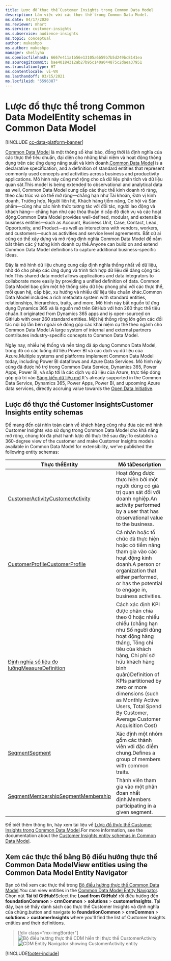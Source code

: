 ```yaml
---
title: Lược đồ thực thể Customer Insights trong Common Data Model
description: Làm việc với các thực thể trong Common Data Model.
ms.date: 04/17/2020
ms.reviewer: mhart
ms.service: customer-insights
ms.subservice: audience-insights
ms.topic: conceptual
author: mukeshpo
ms.author: mukeshpo
manager: shellyha
ms.openlocfilehash: 6667e411a1b56e13105a6b59b7b5d249bc8141ea
ms.sourcegitcommit: bae40184312ab27b95c140a044875c2daea37951
ms.translationtype: HT
ms.contentlocale: vi-VN
ms.lasthandoff: 03/15/2021
ms.locfileid: "5596387"
---
```

# <a name="entity-schemas-in-common-data-model"></a><span data-ttu-id="6f1c6-103">Lược đồ thực thể trong Common Data Model</span><span class="sxs-lookup"><span data-stu-id="6f1c6-103">Entity schemas in Common Data Model</span></span>

[!INCLUDE [cc-data-platform-banner](../includes/cc-data-platform-banner.md)]

<span data-ttu-id="6f1c6-104">[Common Data Model](/common-data-model/) là một thông số khai báo, đồng thời là định nghĩa của các thực thể tiêu chuẩn, đại diện cho những khái niệm và hoạt động thông dụng trên các ứng dụng năng suất và kinh doanh.</span><span class="sxs-lookup"><span data-stu-id="6f1c6-104">[Common Data Model](/common-data-model/) is a declarative specification, and a definition of standard entities that represent commonly used concepts and activities across business and productivity applications.</span></span> <span data-ttu-id="6f1c6-105">Mô hình này cũng mở rộng cho cả dữ liệu phân tích và dữ liệu quan sát.</span><span class="sxs-lookup"><span data-stu-id="6f1c6-105">This model is being extended to observational and analytical data as well.</span></span> <span data-ttu-id="6f1c6-106">Common Data Model cung cấp các thực thể kinh doanh rõ ràng, theo cấu trúc và có thể mở rộng—chẳng hạn như Tài khoản, Đơn vị kinh doanh, Trường hợp, Người liên hệ, Khách hàng tiềm năng, Cơ hội và Sản phẩm—cũng như các hình thức tương tác với đối tác, người lao động và khách hàng— chẳng hạn như các thỏa thuận ở cấp độ dịch vụ và các hoạt động.</span><span class="sxs-lookup"><span data-stu-id="6f1c6-106">Common Data Model provides well-defined, modular, and extensible business entities—such as Account, Business Unit, Case, Contact, Lead, Opportunity, and Product—as well as interactions with vendors, workers, and customers—such as activities and service level agreements.</span></span> <span data-ttu-id="6f1c6-107">Bất cứ ai cũng có thể xây dựng và mở rộng định nghĩa Common Data Model để nắm bắt thêm các ý tưởng kinh doanh cụ thể.</span><span class="sxs-lookup"><span data-stu-id="6f1c6-107">Anyone can build on and extend Common Data Model definitions to capture additional business-specific ideas.</span></span>

<span data-ttu-id="6f1c6-108">Đây là mô hình dữ liệu chung cung cấp định nghĩa thống nhất về dữ liệu, nhờ đó cho phép các ứng dụng và trình tích hợp dữ liệu dễ dàng cộng tác hơn.</span><span class="sxs-lookup"><span data-stu-id="6f1c6-108">This shared data model allows applications and data integrators to collaborate more easily by providing a unified definition of data.</span></span> <span data-ttu-id="6f1c6-109">Common Data Model bao gồm một hệ thống siêu dữ liệu phong phú với các thực thể, mối quan hệ, cấp bậc, xu hướng và nhiều dữ liệu tiêu chuẩn khác.</span><span class="sxs-lookup"><span data-stu-id="6f1c6-109">Common Data Model includes a rich metadata system with standard entities, relationships, hierarchies, traits, and more.</span></span> <span data-ttu-id="6f1c6-110">Mô hình này bắt nguồn từ ứng dụng Dynamics 365 và là nguồn mở trên GitHub với hơn 260 thực thể tiêu chuẩn.</span><span class="sxs-lookup"><span data-stu-id="6f1c6-110">It originated from Dynamics 365 apps and is open-sourced on GitHub with over 260 standard entities.</span></span> <span data-ttu-id="6f1c6-111">Một hệ thống rộng lớn gồm các đối tác nội bộ lẫn bên ngoài sẽ đóng góp các khái niệm cụ thể theo ngành cho Common Data Model.</span><span class="sxs-lookup"><span data-stu-id="6f1c6-111">A large system of internal and external partners contributes industry-specific concepts to Common Data Model.</span></span>

<span data-ttu-id="6f1c6-112">Ngày nay, nhiều hệ thống và nền tảng đã áp dụng Common Data Model, trong đó có các luồng dữ liệu Power BI và các dịch vụ dữ liệu của Azure.</span><span class="sxs-lookup"><span data-stu-id="6f1c6-112">Multiple systems and platforms implement Common Data Model today, including Power BI dataflows and Azure Data Services.</span></span> <span data-ttu-id="6f1c6-113">Mô hình này cũng đã được hỗ trợ trong Common Data Service, Dynamics 365, Power Apps, Power BI, và sắp tới là các dịch vụ dữ liệu của Azure, trực tiếp đóng góp giá trị vào [Sáng kiến dữ liệu mở](https://www.microsoft.com/open-data-initiative).</span><span class="sxs-lookup"><span data-stu-id="6f1c6-113">It's already supported in the Common Data Service, Dynamics 365, Power Apps, Power BI, and upcoming Azure data services, directly accruing value towards the [Open Data Initiative](https://www.microsoft.com/open-data-initiative).</span></span>

## <a name="customer-insights-entity-schemas"></a><span data-ttu-id="6f1c6-114">Lược đồ thực thể Customer Insights</span><span class="sxs-lookup"><span data-stu-id="6f1c6-114">Customer Insights entity schemas</span></span>

<span data-ttu-id="6f1c6-115">Để mang đến cái nhìn toàn cảnh về khách hàng cũng như đưa các mô hình Customer Insights vào sử dụng trong Common Data Model cho khả năng mở rộng, chúng tôi đã phát hành lược đồ thực thể sau đây:</span><span class="sxs-lookup"><span data-stu-id="6f1c6-115">To establish a 360-degree view of the customer and make Customer Insights models available in Common Data Model for extensibility, we've published the following entity schemas:</span></span>

| <span data-ttu-id="6f1c6-116">Thực thể</span><span class="sxs-lookup"><span data-stu-id="6f1c6-116">Entity</span></span> | <span data-ttu-id="6f1c6-117">Mô tả</span><span class="sxs-lookup"><span data-stu-id="6f1c6-117">Description</span></span> |
|---------|---------|
|[<span data-ttu-id="6f1c6-118">CustomerActivity</span><span class="sxs-lookup"><span data-stu-id="6f1c6-118">CustomerActivity</span></span>](/common-data-model/schema/core/applicationcommon/foundationcommon/crmcommon/solutions/customerinsights/customeractivity) | <span data-ttu-id="6f1c6-119">Hoạt động được thực hiện bởi một người dùng có giá trị quan sát đối với doanh nghiệp.</span><span class="sxs-lookup"><span data-stu-id="6f1c6-119">An activity performed by a user that has observational value to the business.</span></span> |
|[<span data-ttu-id="6f1c6-120">CustomerProfile</span><span class="sxs-lookup"><span data-stu-id="6f1c6-120">CustomerProfile</span></span>](/common-data-model/schema/core/applicationcommon/foundationcommon/crmcommon/solutions/customerinsights/customerprofile) | <span data-ttu-id="6f1c6-121">Cá nhân hoặc tổ chức đã thực hiện hoặc có tiềm năng tham gia vào các hoạt động kinh doanh.</span><span class="sxs-lookup"><span data-stu-id="6f1c6-121">A person or organization that either performed, or has the potential to engage in, business activities.</span></span> |
|[<span data-ttu-id="6f1c6-122">Định nghĩa số liệu đo lường</span><span class="sxs-lookup"><span data-stu-id="6f1c6-122">MeasureDefinition</span></span>](/common-data-model/schema/core/applicationcommon/foundationcommon/crmcommon/solutions/customerinsights/measuredefinition) | <span data-ttu-id="6f1c6-123">Cách xác định KPI được phân chia theo 0 hoặc nhiều chiều (chẳng hạn như Số người dùng hoạt động hàng tháng, Tổng chi tiêu của khách hàng, Chi phí sở hữu khách hàng bình quân)</span><span class="sxs-lookup"><span data-stu-id="6f1c6-123">Definition of KPIs partitioned by zero or more dimensions (such as Monthly Active Users, Total Spend By Customer, Average Customer Acquisition Cost)</span></span> |
|[<span data-ttu-id="6f1c6-124">Segment</span><span class="sxs-lookup"><span data-stu-id="6f1c6-124">Segment</span></span>](/common-data-model/schema/core/applicationcommon/foundationcommon/crmcommon/solutions/customerinsights/segment) | <span data-ttu-id="6f1c6-125">Xác định một nhóm gồm các thành viên với đặc điểm chung.</span><span class="sxs-lookup"><span data-stu-id="6f1c6-125">Defines a group of members with common traits.</span></span> |
|[<span data-ttu-id="6f1c6-126">SegmentMembership</span><span class="sxs-lookup"><span data-stu-id="6f1c6-126">SegmentMembership</span></span>](/common-data-model/schema/core/applicationcommon/foundationcommon/crmcommon/solutions/customerinsights/segmentmembership) | <span data-ttu-id="6f1c6-127">Thành viên tham gia vào một phân đoan nhất định.</span><span class="sxs-lookup"><span data-stu-id="6f1c6-127">Members participating in a given segment.</span></span> |

<span data-ttu-id="6f1c6-128">Để biết thêm thông tin, hãy xem tài liệu về [Lược đồ thực thể Customer Insights trong Common Data Model](/common-data-model/schema/core/applicationcommon/foundationcommon/crmcommon/solutions/customerinsights/overview).</span><span class="sxs-lookup"><span data-stu-id="6f1c6-128">For more information, see the documentation about the [Customer Insights entity schemas in Common Data Model](/common-data-model/schema/core/applicationcommon/foundationcommon/crmcommon/solutions/customerinsights/overview).</span></span>

## <a name="view-entities-using-the-common-data-model-entity-navigator"></a><span data-ttu-id="6f1c6-129">Xem các thực thể bằng Bộ điều hướng thực thể Common Data Model</span><span class="sxs-lookup"><span data-stu-id="6f1c6-129">View entities using the Common Data Model Entity Navigator</span></span>

<span data-ttu-id="6f1c6-130">Bạn có thể xem các thực thể trong [Bộ điều hướng thực thể Common Data Model](https://microsoft.github.io/CDM/).</span><span class="sxs-lookup"><span data-stu-id="6f1c6-130">You can view entities in the [Common Data Model Entity Navigator](https://microsoft.github.io/CDM/).</span></span> <span data-ttu-id="6f1c6-131">Chọn nút **Tải từ GitHub!**</span><span class="sxs-lookup"><span data-stu-id="6f1c6-131">Select the **Load from GitHub!**</span></span> <span data-ttu-id="6f1c6-132">rồi điều hướng đến **foundationCommon** > **crmCommon** > **solutions** > **customerInsights**. Tại đây, bạn sẽ thấy danh sách các thực thể Customer Insights và định nghĩa của chúng.</span><span class="sxs-lookup"><span data-stu-id="6f1c6-132">button and navigate to **foundationCommon** > **crmCommon** > **solutions** > **customerInsights** where you'll find the list of Customer Insights entities and their definitions.</span></span>
> [!div class="mx-imgBorder"]
> <span data-ttu-id="6f1c6-133">![Bộ điều hướng thực thể CDM hiển thị thực thể CustomerActivity](media/CDM-entity-navigator.png "Bộ điều hướng thực thể CDM hiển thị thực thể CustomerActivity")</span><span class="sxs-lookup"><span data-stu-id="6f1c6-133">![CDM Entity Navigator showing CustomerActivity entity](media/CDM-entity-navigator.png "CDM Entity Navigator showing CustomerActivity entity")</span></span>


[!INCLUDE[footer-include](../includes/footer-banner.md)]
